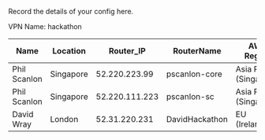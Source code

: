 


Record the details of your config here.

VPN Name: hackathon

| Name | Location  | Router_IP  |  RouterName |AWS Region | Notes  |
|------|-----------|------------|-------------|--------|----------|
| Phil Scanlon | Singapore | 52.220.223.99  | pscanlon-core | Asia Pacific (Singapore) | |
| Phil Scanlon | Singapore | 52.220.111.223 | pscanlon-sc   | Asia Pacific (Singapore) | |
| David Wray | London | 52.31.220.231 | DavidHackathon   | EU (Ireland) | |
